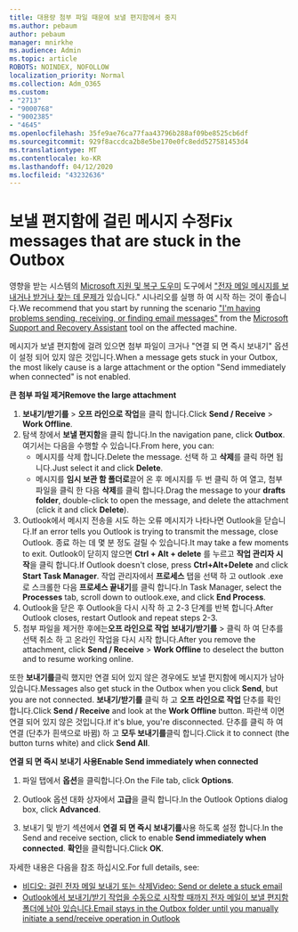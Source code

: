 ```yaml
---
title: 대용량 첨부 파일 때문에 보낼 편지함에서 중지
ms.author: pebaum
author: pebaum
manager: mnirkhe
ms.audience: Admin
ms.topic: article
ROBOTS: NOINDEX, NOFOLLOW
localization_priority: Normal
ms.collection: Adm_O365
ms.custom:
- "2713"
- "9000768"
- "9002385"
- "4645"
ms.openlocfilehash: 35fe9ae76ca77faa43796b288af09be8525cb6df
ms.sourcegitcommit: 929f8accdca2b8e5be170e0fc8edd527581453d4
ms.translationtype: MT
ms.contentlocale: ko-KR
ms.lasthandoff: 04/12/2020
ms.locfileid: "43232636"
---
```

# <a name="fix-messages-that-are-stuck-in-the-outbox"></a><span data-ttu-id="b3e07-102">보낼 편지함에 걸린 메시지 수정</span><span class="sxs-lookup"><span data-stu-id="b3e07-102">Fix messages that are stuck in the Outbox</span></span>

<span data-ttu-id="b3e07-103">영향을 받는 시스템의 [Microsoft 지원 및 복구 도우미](https://diagnostics.office.com/#/) 도구에서 ["전자 메일 메시지를 보내거나 받거나 찾는 데 문제가](https://aka.ms/SaRA-OutlookSendReceive) 있습니다." 시나리오를 실행 하 여 시작 하는 것이 좋습니다.</span><span class="sxs-lookup"><span data-stu-id="b3e07-103">We recommend that you start by running the scenario ["I'm having problems sending, receiving, or finding email messages"](https://aka.ms/SaRA-OutlookSendReceive) from the [Microsoft Support and Recovery Assistant](https://diagnostics.office.com/#/) tool on the affected machine.</span></span>

<span data-ttu-id="b3e07-104">메시지가 보낼 편지함에 걸려 있으면 첨부 파일이 크거나 "연결 되 면 즉시 보내기" 옵션이 설정 되어 있지 않은 것입니다.</span><span class="sxs-lookup"><span data-stu-id="b3e07-104">When a message gets stuck in your Outbox, the most likely cause is a large attachment or the option "Send immediately when connected" is not enabled.</span></span>

<span data-ttu-id="b3e07-105">**큰 첨부 파일 제거**</span><span class="sxs-lookup"><span data-stu-id="b3e07-105">**Remove the large attachment**</span></span>

1. <span data-ttu-id="b3e07-106">**보내기/받기를** > **오프 라인으로 작업**을 클릭 합니다.</span><span class="sxs-lookup"><span data-stu-id="b3e07-106">Click **Send / Receive** > **Work Offline**.</span></span> 
2. <span data-ttu-id="b3e07-107">탐색 창에서 **보낼 편지함**을 클릭 합니다.</span><span class="sxs-lookup"><span data-stu-id="b3e07-107">In the navigation pane, click **Outbox**.</span></span> <span data-ttu-id="b3e07-108">여기서는 다음을 수행할 수 있습니다.</span><span class="sxs-lookup"><span data-stu-id="b3e07-108">From here, you can:</span></span> 
    - <span data-ttu-id="b3e07-109">메시지를 삭제 합니다.</span><span class="sxs-lookup"><span data-stu-id="b3e07-109">Delete the message.</span></span> <span data-ttu-id="b3e07-110">선택 하 고 **삭제**를 클릭 하면 됩니다.</span><span class="sxs-lookup"><span data-stu-id="b3e07-110">Just select it and click **Delete**.</span></span>
    - <span data-ttu-id="b3e07-111">메시지를 **임시 보관 함 폴더로**끌어 온 후 메시지를 두 번 클릭 하 여 열고, 첨부 파일을 클릭 한 다음 **삭제**를 클릭 합니다.</span><span class="sxs-lookup"><span data-stu-id="b3e07-111">Drag the message to your **drafts folder**, double-click to open the message, and delete the attachment (click it and click **Delete**).</span></span>
3. <span data-ttu-id="b3e07-112">Outlook에서 메시지 전송을 시도 하는 오류 메시지가 나타나면 Outlook을 닫습니다.</span><span class="sxs-lookup"><span data-stu-id="b3e07-112">If an error tells you Outlook is trying to transmit the message, close Outlook.</span></span> <span data-ttu-id="b3e07-113">종료 하는 데 몇 분 정도 걸릴 수 있습니다.</span><span class="sxs-lookup"><span data-stu-id="b3e07-113">It may take a few moments to exit.</span></span> <span data-ttu-id="b3e07-114">Outlook이 닫히지 않으면 **Ctrl + Alt + delete** 를 누르고 **작업 관리자 시작**을 클릭 합니다.</span><span class="sxs-lookup"><span data-stu-id="b3e07-114">If Outlook doesn't close, press **Ctrl+Alt+Delete** and click **Start Task Manager**.</span></span> <span data-ttu-id="b3e07-115">작업 관리자에서 **프로세스** 탭을 선택 하 고 outlook .exe로 스크롤한 다음 **프로세스 끝내기**를 클릭 합니다.</span><span class="sxs-lookup"><span data-stu-id="b3e07-115">In Task Manager, select the **Processes** tab, scroll down to outlook.exe, and click **End Process**.</span></span>
4. <span data-ttu-id="b3e07-116">Outlook을 닫은 후 Outlook을 다시 시작 하 고 2-3 단계를 반복 합니다.</span><span class="sxs-lookup"><span data-stu-id="b3e07-116">After Outlook closes, restart Outlook and repeat steps 2-3.</span></span> 
5. <span data-ttu-id="b3e07-117">첨부 파일을 제거한 후에는**오프 라인으로 작업** **보내기/받기를** > 클릭 하 여 단추를 선택 취소 하 고 온라인 작업을 다시 시작 합니다.</span><span class="sxs-lookup"><span data-stu-id="b3e07-117">After you remove the attachment, click **Send / Receive** > **Work Offline** to deselect the button and to resume working online.</span></span> 

<span data-ttu-id="b3e07-118">또한 **보내기를**클릭 했지만 연결 되어 있지 않은 경우에도 보낼 편지함에 메시지가 남아 있습니다.</span><span class="sxs-lookup"><span data-stu-id="b3e07-118">Messages also get stuck in the Outbox when you click **Send**, but you are not connected.</span></span> <span data-ttu-id="b3e07-119">**보내기/받기를** 클릭 하 고 **오프 라인으로 작업** 단추를 확인 합니다.</span><span class="sxs-lookup"><span data-stu-id="b3e07-119">Click **Send / Receive** and look at the **Work Offline** button.</span></span> <span data-ttu-id="b3e07-120">파란색 이면 연결 되어 있지 않은 것입니다.</span><span class="sxs-lookup"><span data-stu-id="b3e07-120">If it's blue, you're disconnected.</span></span> <span data-ttu-id="b3e07-121">단추를 클릭 하 여 연결 (단추가 흰색으로 바뀜) 하 고 **모두 보내기를**클릭 합니다.</span><span class="sxs-lookup"><span data-stu-id="b3e07-121">Click it to connect (the button turns white) and click **Send All**.</span></span>
 
<span data-ttu-id="b3e07-122">**연결 되 면 즉시 보내기 사용**</span><span class="sxs-lookup"><span data-stu-id="b3e07-122">**Enable Send immediately when connected**</span></span>
 
1. <span data-ttu-id="b3e07-123">파일 탭에서 **옵션**을 클릭합니다.</span><span class="sxs-lookup"><span data-stu-id="b3e07-123">On the File tab, click **Options**.</span></span>

2. <span data-ttu-id="b3e07-124">Outlook 옵션 대화 상자에서 **고급**을 클릭 합니다.</span><span class="sxs-lookup"><span data-stu-id="b3e07-124">In the Outlook Options dialog box, click **Advanced**.</span></span>

3. <span data-ttu-id="b3e07-125">보내기 및 받기 섹션에서 **연결 되 면 즉시 보내기를**사용 하도록 설정 합니다.</span><span class="sxs-lookup"><span data-stu-id="b3e07-125">In the Send and receive section, click to enable **Send immediately when connected**.</span></span> <span data-ttu-id="b3e07-126">**확인**을 클릭합니다.</span><span class="sxs-lookup"><span data-stu-id="b3e07-126">Click **OK**.</span></span>
 
<span data-ttu-id="b3e07-127">자세한 내용은 다음을 참조 하십시오.</span><span class="sxs-lookup"><span data-stu-id="b3e07-127">For full details, see:</span></span>
- [<span data-ttu-id="b3e07-128">비디오: 걸린 전자 메일 보내기 또는 삭제</span><span class="sxs-lookup"><span data-stu-id="b3e07-128">Video: Send or delete a stuck email</span></span>](https://support.office.com/article/Video-Send-or-delete-an-email-stuck-in-your-outbox-26d5d34a-4e5f-444a-a9e8-44db04a94dec) 
- [<span data-ttu-id="b3e07-129">Outlook에서 보내기/받기 작업을 수동으로 시작할 때까지 전자 메일이 보낼 편지함 폴더에 남아 있습니다.</span><span class="sxs-lookup"><span data-stu-id="b3e07-129">Email stays in the Outbox folder until you manually initiate a send/receive operation in Outlook</span></span>](https://support.microsoft.com/help/2797572/email-stays-in-the-outbox-folder-until-you-manually-initiate-a-send-re)
